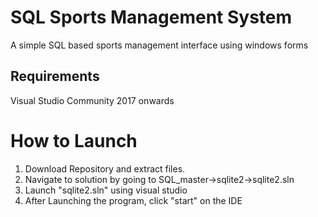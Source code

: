 # SQL Sports Management System
A simple SQL based sports management interface using windows forms

## Requirements
Visual Studio Community 2017 onwards

# How to Launch
1) Download Repository and extract files.
2) Navigate to solution by going to SQL_master->sqlite2->sqlite2.sln
3) Launch "sqlite2.sln" using visual studio
4) After Launching the program, click "start" on the IDE

